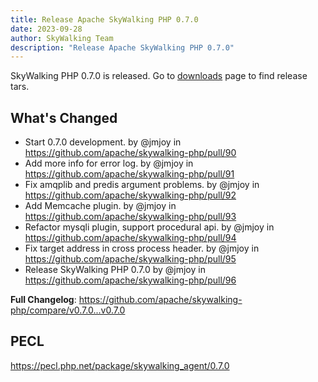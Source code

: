 ```yaml
---
title: Release Apache SkyWalking PHP 0.7.0
date: 2023-09-28
author: SkyWalking Team
description: "Release Apache SkyWalking PHP 0.7.0"
---
```


SkyWalking PHP 0.7.0 is released. Go to [downloads](https://skywalking.apache.org/downloads) page to find release tars.

## What's Changed
* Start 0.7.0 development. by @jmjoy in https://github.com/apache/skywalking-php/pull/90
* Add more info for error log. by @jmjoy in https://github.com/apache/skywalking-php/pull/91
* Fix amqplib and predis argument problems. by @jmjoy in https://github.com/apache/skywalking-php/pull/92
* Add Memcache plugin. by @jmjoy in https://github.com/apache/skywalking-php/pull/93
* Refactor mysqli plugin, support procedural api. by @jmjoy in https://github.com/apache/skywalking-php/pull/94
* Fix target address in cross process header. by @jmjoy in https://github.com/apache/skywalking-php/pull/95
* Release SkyWalking PHP 0.7.0 by @jmjoy in https://github.com/apache/skywalking-php/pull/96


**Full Changelog**: https://github.com/apache/skywalking-php/compare/v0.7.0...v0.7.0

## PECL
https://pecl.php.net/package/skywalking_agent/0.7.0
